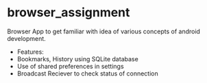 # browser_assignment
Browser App to get familiar with idea of various concepts of android development.
- Features:
- Bookmarks, History using SQLite database
- Use of shared preferences in settings
- Broadcast Reciever to check status of connection
